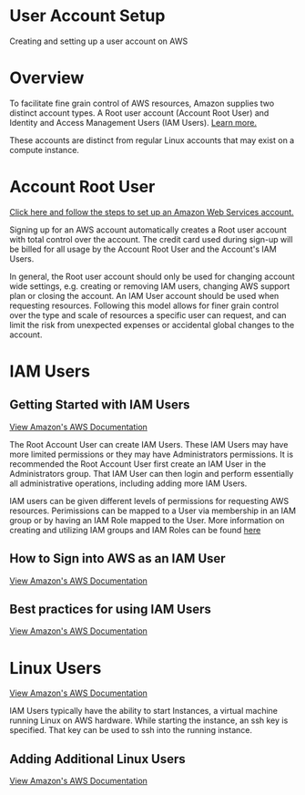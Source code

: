 

# User Account Setup 

Creating and setting up a user account on AWS

# Overview

To facilitate fine grain control of AWS resources, Amazon supplies two distinct account types. A Root user account (Account Root User) and Identity and Access Management Users (IAM Users). [Learn more.](http://docs.aws.amazon.com/general/latest/gr/root-vs-iam.html)

These accounts are distinct from regular Linux accounts that may exist on a compute instance.

# Account Root User

[Click here and follow the steps to set up an Amazon Web Services account.](http://www.dummies.com/programming/cloud-computing/amazon-web-services/set-up-your-amazon-web-services-account/)

Signing up for an AWS account automatically creates a Root user account with total control over the account. The credit card used during sign-up will be billed for all usage by the Account Root User and the Account\'s IAM Users.

In general, the Root user account should only be used for changing account wide settings, e.g. creating or removing IAM users, changing AWS support plan or closing the account. An IAM User account should be used when requesting resources. Following this model allows for finer grain control over the type and scale of resources a specific user can request, and can limit the risk from unexpected expenses or accidental global changes to the account.

# IAM Users

## Getting Started with IAM Users

[View Amazon\'s AWS Documentation](http://docs.aws.amazon.com/IAM/latest/UserGuide/getting-started_create-admin-group.html)

The Root Account User can create IAM Users. These IAM Users may have more limited permissions or they may have Administrators permissions. It is recommended the Root Account User first create an IAM User in the Administrators group. That IAM User can then login and perform essentially all administrative operations, including adding more IAM Users.

IAM users can be given different levels of permissions for requesting AWS resources. Perimissions can be mapped to a User via membership in an IAM group or by having an IAM Role mapped to the User. More information on creating and utilizing IAM groups and IAM Roles can be found [here](http://docs.aws.amazon.com/IAM/latest/UserGuide/id.html)

## How to Sign into AWS as an IAM User

[View Amazon\'s AWS Documentation](http://docs.aws.amazon.com/IAM/latest/UserGuide/console.html#user-sign-in-page)

## Best practices for using IAM Users

[View Amazon\'s AWS Documentation](http://docs.aws.amazon.com/IAM/latest/UserGuide/best-practices.html#create-iam-users.)

# Linux Users

[View Amazon\'s AWS Documentation](http://docs.aws.amazon.com/AWSEC2/latest/UserGuide/ec2-key-pairs.html)

IAM Users typically have the ability to start Instances, a virtual machine running Linux on AWS hardware. While starting the instance, an ssh key is specified. That key can be used to ssh into the running instance.

## Adding Additional Linux Users

[View Amazon\'s AWS Documentation](http://docs.aws.amazon.com/AWSEC2/latest/UserGuide/managing-users.html)

